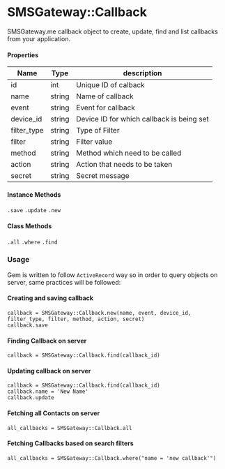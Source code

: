 # SMSGateway::Callback
SMSGateway.me callback object to create, update, find and list callbacks from your application.
#### Properties
| Name | Type | description |
| ------ | ------ | -----|
| id | int | Unique ID of calback | 
| name | string | Name of callback |
| event | string | Event for callback |
| device_id | string | Device ID for which callback is being set |
| filter_type | string | Type of Filter |
| filter | string | Filter value |
| method | string | Method which need to be called |
| action | string | Action that needs to be taken |
| secret | string | Secret message |
#### Instance Methods
`.save`
`.update`
`.new`
#### Class Methods
`.all`
`.where`
`.find`
### Usage
Gem is written to follow `ActiveRecord` way so in order to query objects on server, same practices will be followed:
#### Creating and saving callback
```
callback = SMSGateway::Callback.new(name, event, device_id, filter_type, filter, method, action, secret)
callback.save
```
#### Finding Callback on server
```
callback = SMSGateway::Callback.find(callback_id)
```
#### Updating callback on server
```
callback = SMSGateway::Callback.find(callback_id)
callback.name = 'New Name'
callback.update
```
#### Fetching all Contacts on server
```
all_callbacks = SMSGateway::Callback.all
```
#### Fetching Callbacks based on search filters
```
all_callbacks = SMSGateway::Callback.where("name = 'new callback'")
```